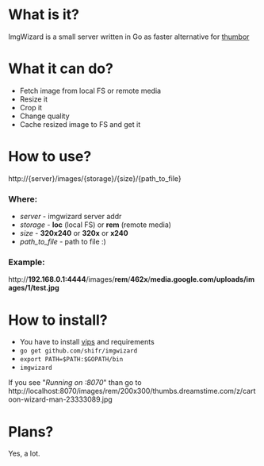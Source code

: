 # What is it?
ImgWizard is a small server written in Go as faster alternative for [thumbor][thumbor]

[thumbor]: https://github.com/thumbor/thumbor

# What it can do?

  - Fetch image from local FS or remote media
  - Resize it
  - Crop it
  - Change quality 
  - Cache resized image to FS and get it

# How to use?

http://{server}/images/{storage}/{size}/{path_to_file}

### Where: ###
  - _server_ - imgwizard server addr
  - _storage_ - <strong>loc</strong> (local FS) or <strong>rem</strong> (remote media)
  - _size_ - <strong>320x240</strong> or <strong>320x</strong> or <strong>x240</strong>
  - _path_to_file_ - path to file :)

### Example: ###

http://<b>192.168.0.1:4444</b>/images/<b>rem</b>/<b>462x</b>/<b>media.google.com/uploads/images/1/test.jpg</b>

# How to install?

  - You have to install [vips][vips] and requirements
  - ```go get github.com/shifr/imgwizard```
  - ```export PATH=$PATH:$GOPATH/bin```
  - ```imgwizard```

If you see "_Running on :8070_" than go to http://localhost:8070/images/rem/200x300/thumbs.dreamstime.com/z/cartoon-wizard-man-23333089.jpg

[vips]: https://github.com/DAddYE/vips/

# Plans?
Yes, a lot.
